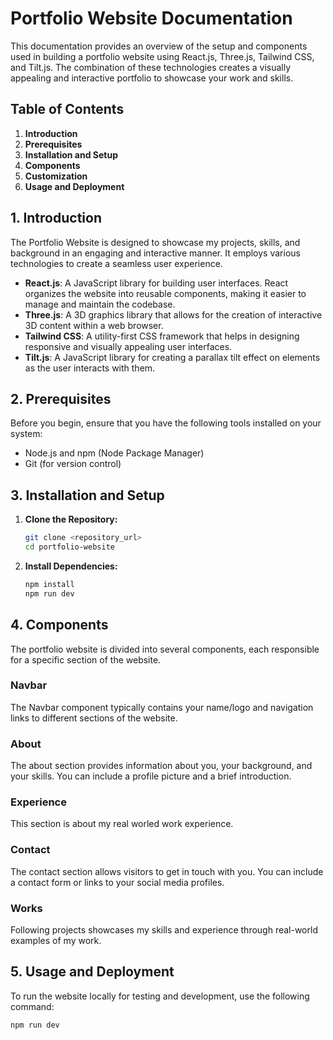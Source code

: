 # Portfolio Website Documentation

This documentation provides an overview of the setup and components used in building a portfolio website using React.js, Three.js, Tailwind CSS, and Tilt.js. The combination of these technologies creates a visually appealing and interactive portfolio to showcase your work and skills.

## Table of Contents

1. **Introduction**
2. **Prerequisites**
3. **Installation and Setup**
4. **Components**
5. **Customization**
6. **Usage and Deployment**

## 1. Introduction

The Portfolio Website is designed to showcase my projects, skills, and background in an engaging and interactive manner. It employs various technologies to create a seamless user experience.

- **React.js**: A JavaScript library for building user interfaces. React organizes the website into reusable components, making it easier to manage and maintain the codebase.
- **Three.js**: A 3D graphics library that allows for the creation of interactive 3D content within a web browser.
- **Tailwind CSS**: A utility-first CSS framework that helps in designing responsive and visually appealing user interfaces.
- **Tilt.js**: A JavaScript library for creating a parallax tilt effect on elements as the user interacts with them.

## 2. Prerequisites

Before you begin, ensure that you have the following tools installed on your system:

- Node.js and npm (Node Package Manager)
- Git (for version control)

## 3. Installation and Setup

1. **Clone the Repository:**
   ```bash
   git clone <repository_url>
   cd portfolio-website
   ```

2. **Install Dependencies:**
   ```bash
   npm install
   npm run dev
   ```

## 4. Components

The portfolio website is divided into several components, each responsible for a specific section of the website.

### Navbar

The Navbar component typically contains your name/logo and navigation links to different sections of the website.

### About

The about section provides information about you, your background, and your skills. You can include a profile picture and a brief introduction.

### Experience

This section is about my real worled work experience.

### Contact

The contact section allows visitors to get in touch with you. You can include a contact form or links to your social media profiles.

### Works

 Following projects showcases my skills and experience through real-world examples of my work.

## 5. Usage and Deployment

To run the website locally for testing and development, use the following command:

```bash
npm run dev
```
